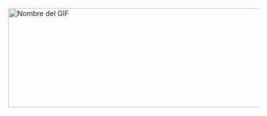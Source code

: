 <img src="https://i.pinimg.com/originals/61/8f/08/618f083c61a7460ce0a6064319af41bd.gif" alt="Nombre del GIF" width="800" height="200"/>

<!--
**Cace022/Cace022** is a ✨ _special_ ✨ repository because its `README.md` (this file) appears on your GitHub profile.

Here are some ideas to get you started:

- 🔭 I’m currently working on ...
- 🌱 I’m currently learning ...
- 👯 I’m looking to collaborate on ...
- 🤔 I’m looking for help with ...
- 💬 Ask me about ...
- 📫 How to reach me: ...
- 😄 Pronouns: ...
- ⚡ Fun fact: ...
-->
